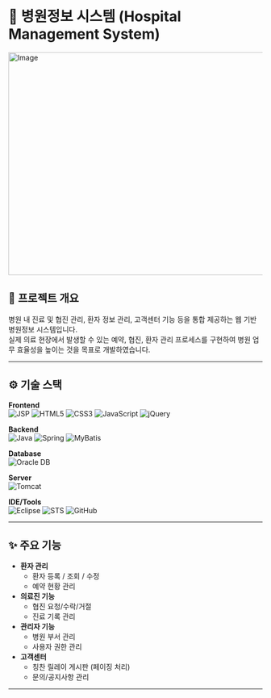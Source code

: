 # 🏥 병원정보 시스템 (Hospital Management System)

<img width="951" height="442" alt="Image" src="https://github.com/user-attachments/assets/f283bd58-656e-422d-84a6-71644594cc97" /> 

## 📌 프로젝트 개요
병원 내 진료 및 협진 관리, 환자 정보 관리, 고객센터 기능 등을 통합 제공하는 웹 기반 병원정보 시스템입니다.  
실제 의료 현장에서 발생할 수 있는 예약, 협진, 환자 관리 프로세스를 구현하여 병원 업무 효율성을 높이는 것을 목표로 개발하였습니다.  

---

## ⚙️ 기술 스택


**Frontend**  
![JSP](https://img.shields.io/badge/JSP-blue?logo=java&logoColor=white) 
![HTML5](https://img.shields.io/badge/HTML5-E34F26?logo=html5&logoColor=white)
![CSS3](https://img.shields.io/badge/CSS3-1572B6?logo=css3&logoColor=white)
![JavaScript](https://img.shields.io/badge/JavaScript-F7DF1E?logo=javascript&logoColor=black)
![jQuery](https://img.shields.io/badge/jQuery-0769AD?logo=jquery&logoColor=white)

**Backend**  
![Java](https://img.shields.io/badge/Java-007396?logo=openjdk&logoColor=white)
![Spring](https://img.shields.io/badge/Spring-6DB33F?logo=spring&logoColor=white)
![MyBatis](https://img.shields.io/badge/MyBatis-000000?logo=databricks&logoColor=white)

**Database**  
![Oracle DB](https://img.shields.io/badge/Oracle-F80000?logo=oracle&logoColor=white)

**Server**  
![Tomcat](https://img.shields.io/badge/Tomcat-F8DC75?logo=apachetomcat&logoColor=black)

**IDE/Tools**  
![Eclipse](https://img.shields.io/badge/Eclipse%20IDE-2C2255?logo=eclipseide&logoColor=white)
![STS](https://img.shields.io/badge/STS-6DB33F?logo=spring&logoColor=white)
![GitHub](https://img.shields.io/badge/GitHub-181717?logo=github&logoColor=white)


---

## ✨ 주요 기능
- **환자 관리**
  - 환자 등록 / 조회 / 수정
  - 예약 현황 관리
- **의료진 기능**
  - 협진 요청/수락/거절
  - 진료 기록 관리
- **관리자 기능**
  - 병원 부서 관리
  - 사용자 권한 관리
- **고객센터**
  - 칭찬 릴레이 게시판 (페이징 처리)
  - 문의/공지사항 관리

---


